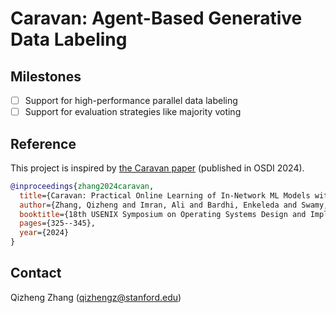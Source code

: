 # Caravan: Agent-Based Generative Data Labeling

## Milestones
- [ ] Support for high-performance parallel data labeling
- [ ] Support for evaluation strategies like majority voting

## Reference

This project is inspired by [the Caravan paper](https://alex-q-z.github.io/files/caravan-osdi24.pdf) (published in OSDI 2024).
```bibtex
@inproceedings{zhang2024caravan,
  title={Caravan: Practical Online Learning of In-Network ML Models with Labeling Agents},
  author={Zhang, Qizheng and Imran, Ali and Bardhi, Enkeleda and Swamy, Tushar and Zhang, Nathan and Shahbaz, Muhammad and Olukotun, Kunle},
  booktitle={18th USENIX Symposium on Operating Systems Design and Implementation (OSDI 24)},
  pages={325--345},
  year={2024}
}
```

## Contact

Qizheng Zhang (qizhengz@stanford.edu)